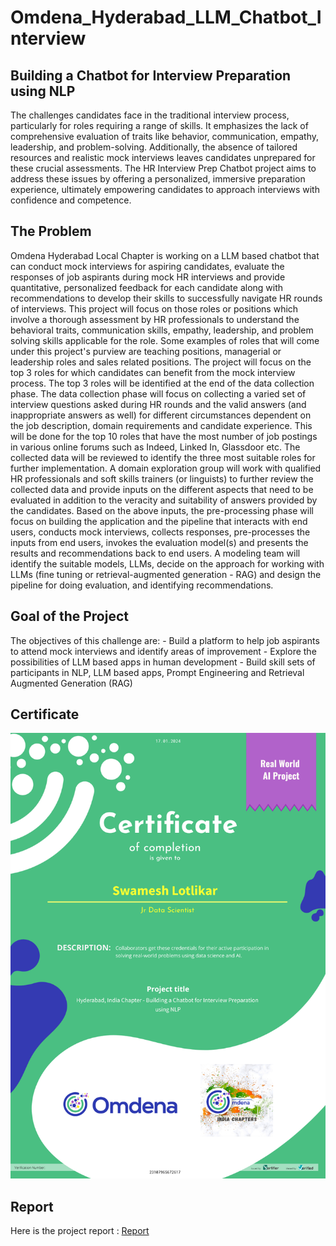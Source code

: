 # Omdena_Hyderabad_LLM_Chatbot_Interview

## Building a Chatbot for Interview Preparation using NLP

The challenges candidates face in the traditional interview process, particularly for roles requiring a range of skills. It emphasizes the lack of comprehensive evaluation of traits like behavior, communication, empathy, leadership, and problem-solving. Additionally, the absence of tailored resources and realistic mock interviews leaves candidates unprepared for these crucial assessments. The HR Interview Prep Chatbot project aims to address these issues by offering a personalized, immersive preparation experience, ultimately empowering candidates to approach interviews with confidence and competence.

## The Problem
Omdena Hyderabad Local Chapter is working on a LLM based chatbot that can conduct mock interviews for aspiring candidates, evaluate the responses of job aspirants during mock HR interviews and provide quantitative, personalized feedback for each candidate along with recommendations to develop their skills to successfully navigate HR rounds of interviews. This project will focus on those roles or positions which involve a thorough assessment by HR professionals to understand the behavioral traits, communication skills, empathy, leadership, and problem solving skills applicable for the role. Some examples of roles that will come under this project's purview are teaching positions, managerial or leadership roles and sales related positions. The project will focus on the top 3 roles for which candidates can benefit from the mock interview process. The top 3 roles will be identified at the end of the data collection phase.  The data collection phase will focus on collecting a varied set of interview questions asked during HR rounds and the valid answers (and inappropriate answers as well) for different circumstances dependent on the job description, domain requirements and candidate experience. This will be done for the top 10 roles that have the most number of job postings in various online forums such as Indeed, Linked In, Glassdoor etc. The collected data will be reviewed to identify the three most suitable roles for further implementation. A domain exploration group will work with qualified HR professionals and soft skills trainers (or linguists) to further review the collected data and provide inputs on the different aspects that need to be evaluated in addition to the veracity and suitability of answers provided by the candidates. Based on the above inputs, the pre-processing phase will focus on building the application and the pipeline that interacts with end users, conducts mock interviews, collects responses, pre-processes the inputs from end users, invokes the evaluation model(s) and presents the results and recommendations back to end users. A modeling team will identify the suitable models, LLMs, decide on the approach for working with LLMs (fine tuning or retrieval-augmented generation - RAG) and design the pipeline for doing evaluation, and identifying recommendations.

## Goal of the Project
The objectives of this challenge are:  - Build a platform to help job aspirants to attend mock interviews and identify areas of improvement - Explore the possibilities of LLM based apps in human development - Build skill sets of participants in NLP, LLM based apps, Prompt Engineering and Retrieval Augmented Generation (RAG)

## Certificate
![](https://github.com/Swam80/Omdena_Hyderabad_LLM_Chatbot_Interview/blob/main/Certificate.png)

## Report
Here is the project report : [Report](https://github.com/Swam80/Omdena_Hyderabad_LLM_Chatbot_Interview/blob/main/CHATBOT%20FOR%20INTERVIEW%20PREPARATION.pdf)
